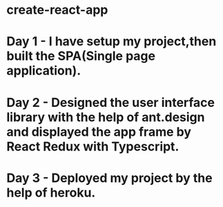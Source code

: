 # create-react-app
# Day 1 - I have setup my project,then built the SPA(Single page application).
# Day 2 - Designed the user interface library with the help of ant.design and displayed the app frame by React Redux with Typescript.
# Day 3 - Deployed my project by the help of heroku.
